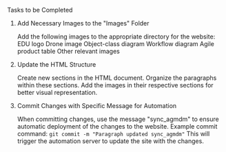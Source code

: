 Tasks to be Completed
1. Add Necessary Images to the "Images" Folder

    Add the following images to the appropriate directory for the website:
        EDU logo
        Drone image
        Object-class diagram
        Workflow diagram
        Agile product table
        Other relevant images

2. Update the HTML Structure

    Create new sections in the HTML document.
    Organize the paragraphs within these sections.
    Add the images in their respective sections for better visual representation.

3. Commit Changes with Specific Message for Automation

    When committing changes, use the message "sync_agmdm" to ensure automatic deployment of the changes to the website.
    Example commit command:
    `git commit -m "Paragraph updated sync_agmdm"`
    This will trigger the automation server to update the site with the changes.

    